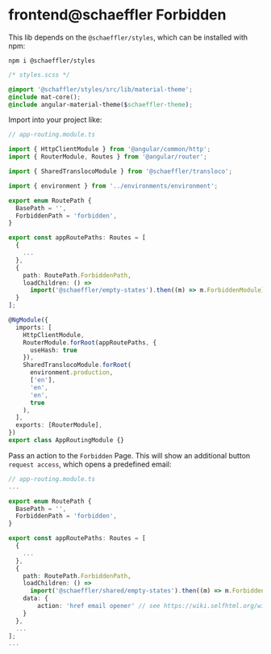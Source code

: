 # frontend@schaeffler Forbidden

This lib depends on the `@schaeffler/styles`, which can be installed with npm:

`npm i @schaeffler/styles`

```css
/* styles.scss */

@import '@schaffler/styles/src/lib/material-theme';  
@include mat-core();
@include angular-material-theme($schaeffler-theme);
```

Import into your project like:

```typescript
// app-routing.module.ts

import { HttpClientModule } from '@angular/common/http';
import { RouterModule, Routes } from '@angular/router';

import { SharedTranslocoModule } from '@schaeffler/transloco';

import { environment } from '../environments/environment';

export enum RoutePath {
  BasePath = '',
  ForbiddenPath = 'forbidden',
}

export const appRoutePaths: Routes = [
  {
    ...
  },
  {
    path: RoutePath.ForbiddenPath,
    loadChildren: () =>
      import('@schaeffler/empty-states').then((m) => m.ForbiddenModule),
  }
];

@NgModule({
  imports: [
    HttpClientModule,
    RouterModule.forRoot(appRoutePaths, {
      useHash: true
    }),
    SharedTranslocoModule.forRoot(
      environment.production,
      ['en'],
      'en',
      'en',
      true
    ),
  ],
  exports: [RouterModule],
})
export class AppRoutingModule {}

```

Pass an action to the `Forbidden` Page. This will show an additional button `request access`, which opens a predefined email:

```typescript
// app-routing.module.ts
...

export enum RoutePath {
  BasePath = '',
  ForbiddenPath = 'forbidden',
}

export const appRoutePaths: Routes = [
  {
    ...
  },
  {
    path: RoutePath.ForbiddenPath,
    loadChildren: () =>
      import('@schaeffler/shared/empty-states').then((m) => m.ForbiddenModule),
    data: { 
        action: 'href email opener' // see https://wiki.selfhtml.org/wiki/HTML/Tutorials/Links/Verweise_auf_Mailadressen for further information
    }
  },
  ...
];
...

```